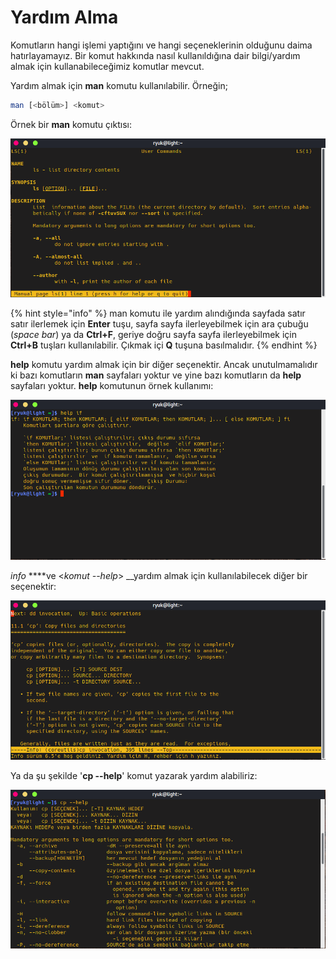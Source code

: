 # Yardım Alma

Komutların hangi işlemi yaptığını ve hangi seçeneklerinin olduğunu daima hatırlayamayız. Bir komut hakkında nasıl kullanıldığına dair bilgi/yardım almak için kullanabileceğimiz komutlar mevcut.

Yardım almak için **man** komutu kullanılabilir. Örneğin;

```bash
man [<bölüm>] <komut>
```

Örnek bir **man** komutu çıktısı:

![&apos;man ls&apos; komut &#xE7;&#x131;kt&#x131;s&#x131;](../.gitbook/assets/man.png)

{% hint style="info" %}
man komutu ile yardım alındığında sayfada satır satır ilerlemek için **Enter** tuşu, sayfa sayfa ilerleyebilmek için ara çubuğu \(_space bar_\) ya da **Ctrl+F**, geriye doğru sayfa sayfa ilerleyebilmek için **Ctrl+B** tuşları kullanılabilir. Çıkmak içi **Q** tuşuna basılmalıdır.
{% endhint %}

**help** komutu yardım almak için bir diğer seçenektir. Ancak unutulmamalıdır ki bazı komutların **man** sayfaları yoktur ve yine bazı komutların da **help** sayfaları yoktur. **help** komutunun örnek kullanımı:

![&apos;help if&apos; komut &#xE7;&#x131;kt&#x131;s&#x131;](../.gitbook/assets/help.png)

_info_ ****ve &lt;_komut --help_&gt; __yardım almak için kullanılabilecek diğer bir seçenektir:

![&apos;info cp&apos; komut &#xE7;&#x131;kt&#x131;s&#x131;](../.gitbook/assets/info.png)

Ya da şu şekilde '**cp --help**' komut yazarak yardım alabiliriz:

![&apos;cp --help&apos; komut &#xE7;&#x131;kt&#x131;s&#x131;](../.gitbook/assets/cphelp.png)

